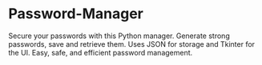 # Password-Manager
Secure your passwords with this Python manager. Generate strong passwords, save and retrieve them. Uses JSON for storage and Tkinter for the UI. Easy, safe, and efficient password management.
